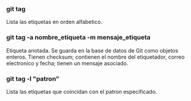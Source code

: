 ### git tag 
Lista las etiquetas en orden alfabetico.

### git tag -a nombre_etiqueta -m mensaje_etiqueta
Etiqueta anotada. Se guarda en la base de datos de Git como objetos enteros. Tienen checksum; contienen el nombre del etiquetador, correo electronico y fecha; tienen un mensaje asociado.

### git tag -l "patron"
Lista las etiquetas que coincidan con el patron especificado.